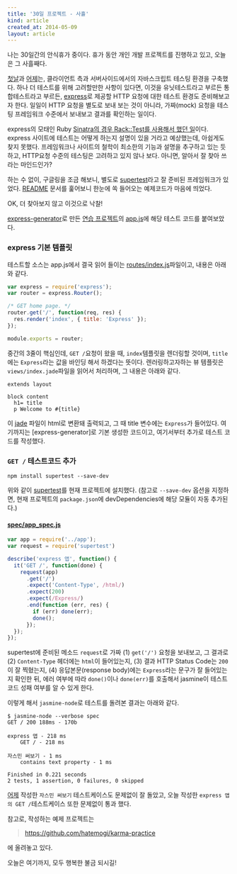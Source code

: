 ```yaml
---
title: '30일 프로젝트 - 사흘'
kind: article
created_at: 2014-05-09
layout: article
---
```


나는 30일간의 안식휴가 중이다. 휴가 동안 개인 개발 프로젝트를 진행하고 있고, 오늘은 그 사흘째다. 

[첫날]과 [어제]는, 클라이언트 측과 서버사이드에서의 자바스크립트 테스팅 환경을 구축했다. 하나 더 테스트를 위해 고려할만한 사항이 있다면, 이것을 유닛테스트라고 부르든 통합테스트라고 부르든, [express]로 제공할 HTTP 요청에 대한 테스트 환경도 준비해보고자 한다. 일일이 HTTP 요청을 별도로 보내 보는 것이 아니라, 가짜(mock) 요청을 테스팅 프레임워크 수준에서 보내보고 결과를 확인하는 일이다. 

express의 모태인 Ruby [Sinatra의 경우 Rack::Test를 사용해서 했던 일](http://www.sinatrarb.com/testing.html)이다. express 사이트에 테스트는 어떻게 하는지 설명이 있을 거라고 예상했는데, 아쉽게도 찾지 못했다. 프레임워크나 사이트의 철학이 최소한의 기능과 설명을 추구하고 있는 듯하고, HTTP요청 수준의 테스팅은 고려하고 있지 않나 보다. 아니면, 알아서 잘 찾아 쓰라는 마인드인가? 

하는 수 없이, 구글링을 조금 해보니, 별도로 [supertest]라고 잘 준비된 프레임워크가 있었다. [README](https://github.com/visionmedia/supertest#readme) 문서를 훑어보니 한눈에 쏙 들어오는 예제코드가 마음에 띄었다. 

OK, 더 찾아보지 않고 이것으로 낙찰!

[express-generator](https://github.com/expressjs/generator)로 만든 [연습 프로젝트](https://github.com/hatemogi/karma-practice)의 [app.js](https://github.com/hatemogi/karma-practice/blob/master/app.js)에 해당 테스트 코드를 붙여보았다. 


### express 기본 템플릿 

테스트할 소스는 app.js에서 결국 읽어 들이는 [routes/index.js](https://github.com/hatemogi/karma-practice/blob/master/routes/index.js)파일이고, 내용은 아래와 같다.

```javascript
var express = require('express');
var router = express.Router();

/* GET home page. */
router.get('/', function(req, res) {
  res.render('index', { title: 'Express' });
});

module.exports = router;
```

중간의 3줄이 핵심인데, ```GET /```요청이 왔을 때, ```index```템플릿을 렌더링할 것이며, ```title```에는 ```Express```라는 값을 바인딩 해서 하겠다는 뜻이다. 렌러링하고자하는 뷰 템플릿은 ```views/index.jade```파일을 읽어서 처리하며, 그 내용은 아래와 같다.

```jade
extends layout

block content
  h1= title
  p Welcome to #{title}
```

이 [jade] 파일이 html로 변환돼 출력되고, 그 때 title 변수에는 ```Express```가 들어있다. 여기까지는 [express-generator]로 기본 생성한 코드이고, 여기서부터 추가로 테스트 코드를 작성했다.

### ```GET /``` 테스트코드 추가

```
npm install supertest --save-dev
```

위와 같이 [supertest]를 현재 프로젝트에 설치했다. (참고로 ```--save-dev``` 옵션을 지정하면, 현재 프로젝트의 ```package.json```에 devDependencies에 해당 모듈이 자동 추가된다.)

#### [spec/app_spec.js](https://github.com/hatemogi/karma-practice/blob/master/spec/app_spec.js)

```javascript
var app = require('../app');
var request = require('supertest')

describe('express 앱', function() {
  it('GET /', function(done) {
    request(app)
      .get('/')
      .expect('Content-Type', /html/)
      .expect(200)
      .expect(/Express/)
      .end(function (err, res) {
        if (err) done(err);
        done();
      });
  });
});
```

supertest에 준비된 메소드 ```request```로 가짜 (1) ```get('/')``` 요청을 보내보고, 그 결과로 (2) ```Content-Type``` 헤더에는 ```html```이 들어있는지, (3) 결과 HTTP Status Code는 ```200```이 잘 찍혔는지, (4) 응답본문(response body)에는 ```Express```라는 문구가 잘 들어있는지 확인한 뒤, 에러 여부에 따라 ```done()```이나 ```done(err)```를 호출해서 jasmine이 테스트코드 성패 여부를 알 수 있게 한다. 

이렇게 해서 ```jasmine-node```로 테스트를 돌려본 결과는 아래와 같다.

```
$ jasmine-node --verbose spec
GET / 200 188ms - 170b

express 앱 - 218 ms
    GET / - 218 ms

자스민 써보기 - 1 ms
    contains text property - 1 ms

Finished in 0.221 seconds
2 tests, 1 assertion, 0 failures, 0 skipped
```

[어제] 작성한 ```자스민 써보기``` 테스트케이스도 문제없이 잘 돌았고, 오늘 작성한 ```express 앱의 GET /```테스트케이스 또한 문제없이 통과 했다. 

참고로, 작성하는 예제 프로젝트는

> <https://github.com/hatemogi/karma-practice>

에 올려놓고 있다. 

오늘은 여기까지, 모두 행복한 불금 되시길!

[첫날]: /holiday-project-day-01/
[어제]: /holiday-project-day-02/
[supertest]: https://github.com/visionmedia/supertest
[Karma]: http://karma-runner.github.io/
[Jasmine]: http://jasmine.github.io/
[express]: http://expressjs.com/
[mocha]: http://visionmedia.github.io/mocha/
[vows]: http://vowsjs.org/
[expresso]: http://visionmedia.github.io/expresso/
[should.js]: https://github.com/visionmedia/should.js
[nodeunit]: https://github.com/caolan/nodeunit
[jasmine-node]: https://github.com/mhevery/jasmine-node
[jade]: http://jade-lang.com/